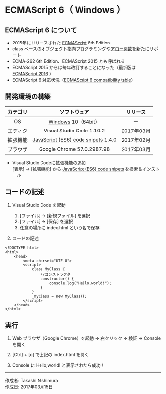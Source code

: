 # ECMAScript 6（ Windows ）

## ECMAScript 6 について

* 2015年にリリースされた [ECMAScript](https://ja.wikipedia.org/wiki/ECMAScript) 6th Edition
* class ベースのオブジェクト指向プログラミングや[アロー関数](https://mzl.la/2leGv5i)を新たにサポート
* ECMA-262 6th Edition、ECMAScript 2015 とも呼ばれる
* ECMAScript 2015 からは毎年改訂することになった（最新版は [ECMAScript 2016](https://www.ecma-international.org/ecma-262/7.0/) ）
* ECMAScript 6 対応状況（[ECMAScript 6 compatibility table](http://kangax.github.io/compat-table/es6/)）

## 開発環境の構築

|カテゴリ|ソフトウェア|リリース|
|:--:|:--:|:--:|
|OS|[Windows](https://ja.wikipedia.org/wiki/Microsoft_Windows) 10（64bit）|ー|
|エディタ|Visual Studio Code 1.10.2|2017年03月|
|拡張機能|[JavaScript (ES6) code snipets](https://marketplace.visualstudio.com/items?itemName=xabikos.JavaScriptSnippets) 1.4.0|2017年02月|
|ブラウザ|Google Chrome 57.0.2987.98|2017年03月|

* Visual Studio Codeに拡張機能の追加  
    [表示] → [拡張機能] から [JavaScript (ES6) code snipets](https://marketplace.visualstudio.com/items?itemName=xabikos.JavaScriptSnippets) を検索＆インストール

## コードの記述

1. Visual Studio Code を起動
    1. [ファイル] → [新規ファイル] を選択
    1. [ファイル] → [保存] を選択
    1. 任意の場所に index.html という名で保存

1. コードの記述
```
<!DOCTYPE html>
<html>
    <head>
        <meta charset="UTF-8">
        <script>
            class MyClass {
                //コンストラクタ
                constructor() {
                    console.log("Hello,world!");
                }
            }
            _myClass = new MyClass();
        </script>
    </head>
</html>
```

## 実行

1. Web ブラウザ（Google Chrome）を起動 → 右クリック → 検証 → Console を開く

1. [Ctrl] + [o] で上記の index.html を開く

1. Console に Hello,world! と表示されたら成功！

***
作成者: Takashi Nishimura  
作成日: 2017年03月15日
